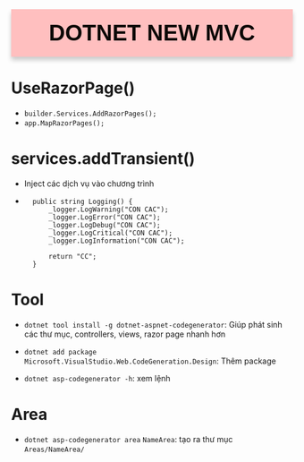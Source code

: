 <div style="text-align: center; background-color: #FFBFBF; font-family: 'Trebuchet MS', Arial, sans-serif; color:  #0D0907; padding: 5px; font-size: 40px; padding:20px; font-weight: bold; border-radius: 0 0 0 0; box-shadow: 0px 6px 8px rgba(0, 0, 0, 0.2);margin-bottom: 20px;">
DOTNET NEW MVC
</div>

# UseRazorPage()
- `builder.Services.AddRazorPages();`
- `app.MapRazorPages();`

# services.addTransient()
- Inject các dịch vụ vào chương trình

- ```
    public string Logging() {
        _logger.LogWarning("CON CAC");
        _logger.LogError("CON CAC");
        _logger.LogDebug("CON CAC");
        _logger.LogCritical("CON CAC");
        _logger.LogInformation("CON CAC");

        return "CC";
    }

# Tool
- `dotnet tool install -g dotnet-aspnet-codegenerator`: Giúp phát sinh các thư mục, controllers, views, razor page nhanh hơn

- `dotnet add package Microsoft.VisualStudio.Web.CodeGeneration.Design`: Thêm package

- `dotnet asp-codegenerator -h`: xem lệnh

# Area
- `dotnet asp-codegenerator area` `NameArea`: tạo ra thư mục `Areas/NameArea/`
